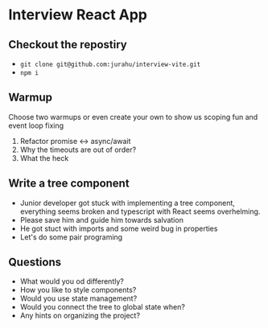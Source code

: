 # Interview React App

## Checkout the repostiry
 
 - `git clone git@github.com:jurahu/interview-vite.git`
 - `npm i`

## Warmup

Choose two warmups or even create your own to show us scoping fun and event loop fixing

 1. Refactor promise <-> async/await
 2. Why the timeouts are out of order?
 3. What the heck

## Write a tree component

 - Junior developer got stuck with implementing a tree component,
   everything seems broken and typescript with React seems overhelming.
 - Please save him and guide him towards salvation
 - He got stuct with imports and some weird bug in properties
 - Let's do some pair programing

## Questions

 - What would you od differently?
 - How you like to style components?
 - Would you use state management?
 - Would you connect the tree to global state when?
 - Any hints on organizing the project?